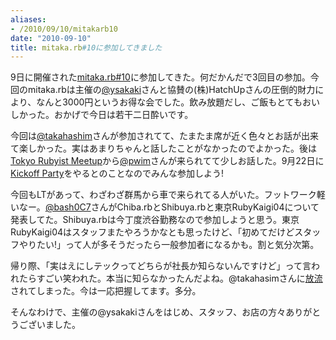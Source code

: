```yaml
---
aliases:
- /2010/09/10/mitakarb10
date: "2010-09-10"
title: mitaka.rb#10に参加してきました
---
```

9日に開催された<a href='http://atnd.org/events/7542'>mitaka.rb#10</a>に参加してきた。何だかんだで3回目の参加。今回のmitaka.rbは主催の<a href='http://twitter.com/ysakaki'>@ysakaki</a>さんと協賛の(株)HatchUpさんの圧倒的財力により、なんと3000円というお得な会でした。飲み放題だし、ご飯もとてもおいしかった。おかげで今日は若干二日酔いです。

今回は<a href='http://twitter.com/takahashim'>@takahashim</a>さんが参加されてて、たまたま席が近く色々とお話が出来て楽しかった。実はあまりちゃんと話したことがなかったのでよかった。後は<a href='http://www.tokyorubyistmeetup.org/'>Tokyo Rubyist Meetup</a>から<a href='http://twitter.com/pwim'>@pwim</a>さんが来られてて少しお話した。9月22日に<a href='http://tokyorubyistmeetup.doorkeeper.jp/events/36'>Kickoff Party</a>をやるとのことなのでみんな参加しよう!

今回もLTがあって、わざわざ群馬から車で来られてる人がいた。フットワーク軽いなー。<a href='http://twitter.com/bash0C7'>@bash0C7</a>さんがChiba.rbとShibuya.rbと東京RubyKaigi04について発表してた。Shibuya.rbは今丁度渋谷勤務なので参加しようと思う。東京RubyKaigi04はスタッフまたやろうかなとも思ったけど、「初めてだけどスタッフやりたい!」って人が多そうだったら一般参加者になるかも。割と気分次第。

帰り際、「実はえにしテックってどちらが社長か知らないんですけど」って言われたらすごい笑われた。本当に知らなかったんだよね。@takahasimさんに<a href='http://twitter.com/takahashim/status/24015182969'>放流</a>されてしまった。今は一応把握してます。多分。

そんなわけで、主催の@ysakakiさんをはじめ、スタッフ、お店の方々ありがとうございました。